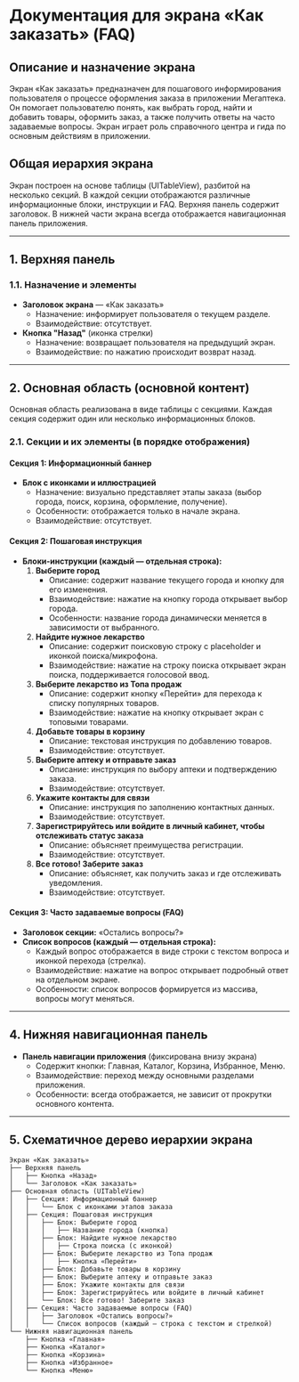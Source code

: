 # Документация для экрана «Как заказать» (FAQ)

## Описание и назначение экрана
Экран «Как заказать» предназначен для пошагового информирования пользователя о процессе оформления заказа в приложении Мегаптека. Он помогает пользователю понять, как выбрать город, найти и добавить товары, оформить заказ, а также получить ответы на часто задаваемые вопросы. Экран играет роль справочного центра и гида по основным действиям в приложении.

## Общая иерархия экрана
Экран построен на основе таблицы (UITableView), разбитой на несколько секций. В каждой секции отображаются различные информационные блоки, инструкции и FAQ. Верхняя панель содержит заголовок. В нижней части экрана всегда отображается навигационная панель приложения.

---

## 1. Верхняя панель
### 1.1. Назначение и элементы
- **Заголовок экрана** — «Как заказать»
  - Назначение: информирует пользователя о текущем разделе.
  - Взаимодействие: отсутствует.
- **Кнопка "Назад"** (иконка стрелки)
  - Назначение: возвращает пользователя на предыдущий экран.
  - Взаимодействие: по нажатию происходит возврат назад.

---

## 2. Основная область (основной контент)
Основная область реализована в виде таблицы с секциями. Каждая секция содержит один или несколько информационных блоков.

### 2.1. Секции и их элементы (в порядке отображения)

#### Секция 1: Информационный баннер
- **Блок с иконками и иллюстрацией**
  - Назначение: визуально представляет этапы заказа (выбор города, поиск, корзина, оформление, получение).
  - Особенности: отображается только в начале экрана.
  - Взаимодействие: отсутствует.

#### Секция 2: Пошаговая инструкция
- **Блоки-инструкции (каждый — отдельная строка):**
  1. **Выберите город**
     - Описание: содержит название текущего города и кнопку для его изменения.
     - Взаимодействие: нажатие на кнопку города открывает выбор города.
     - Особенности: название города динамически меняется в зависимости от выбранного.
  2. **Найдите нужное лекарство**
     - Описание: содержит поисковую строку с placeholder и иконкой поиска/микрофона.
     - Взаимодействие: нажатие на строку поиска открывает экран поиска, поддерживается голосовой ввод.
  3. **Выберите лекарство из Топа продаж**
     - Описание: содержит кнопку «Перейти» для перехода к списку популярных товаров.
     - Взаимодействие: нажатие на кнопку открывает экран с топовыми товарами.
  4. **Добавьте товары в корзину**
     - Описание: текстовая инструкция по добавлению товаров.
     - Взаимодействие: отсутствует.
  5. **Выберите аптеку и отправьте заказ**
     - Описание: инструкция по выбору аптеки и подтверждению заказа.
     - Взаимодействие: отсутствует.
  6. **Укажите контакты для связи**
     - Описание: инструкция по заполнению контактных данных.
     - Взаимодействие: отсутствует.
  7. **Зарегистрируйтесь или войдите в личный кабинет, чтобы отслеживать статус заказа**
     - Описание: объясняет преимущества регистрации.
     - Взаимодействие: отсутствует.
  8. **Все готово! Заберите заказ**
     - Описание: объясняет, как получить заказ и где отслеживать уведомления.
     - Взаимодействие: отсутствует.

#### Секция 3: Часто задаваемые вопросы (FAQ)
- **Заголовок секции:** «Остались вопросы?»
- **Список вопросов (каждый — отдельная строка):**
  - Каждый вопрос отображается в виде строки с текстом вопроса и иконкой перехода (стрелка).
  - Взаимодействие: нажатие на вопрос открывает подробный ответ на отдельном экране.
  - Особенности: список вопросов формируется из массива, вопросы могут меняться.

---

## 4. Нижняя навигационная панель
- **Панель навигации приложения** (фиксирована внизу экрана)
  - Содержит кнопки: Главная, Каталог, Корзина, Избранное, Меню.
  - Взаимодействие: переход между основными разделами приложения.
  - Особенности: всегда отображается, не зависит от прокрутки основного контента.

---

## 5. Схематичное дерево иерархии экрана
```
Экран «Как заказать»
├── Верхняя панель
│   ├── Кнопка «Назад»
│   └── Заголовок «Как заказать»
├── Основная область (UITableView)
│   ├── Секция: Информационный баннер
│   │   └── Блок с иконками этапов заказа
│   ├── Секция: Пошаговая инструкция
│   │   ├── Блок: Выберите город
│   │   │   ├── Название города (кнопка)
│   │   ├── Блок: Найдите нужное лекарство
│   │   │   ├── Строка поиска (с иконкой)
│   │   ├── Блок: Выберите лекарство из Топа продаж
│   │   │   ├── Кнопка «Перейти»
│   │   ├── Блок: Добавьте товары в корзину
│   │   ├── Блок: Выберите аптеку и отправьте заказ
│   │   ├── Блок: Укажите контакты для связи
│   │   ├── Блок: Зарегистрируйтесь или войдите в личный кабинет
│   │   └── Блок: Все готово! Заберите заказ
│   ├── Секция: Часто задаваемые вопросы (FAQ)
│   │   ├── Заголовок «Остались вопросы?»
│   │   └── Список вопросов (каждый — строка с текстом и стрелкой)
└── Нижняя навигационная панель
    ├── Кнопка «Главная»
    ├── Кнопка «Каталог»
    ├── Кнопка «Корзина»
    ├── Кнопка «Избранное»
    └── Кнопка «Меню»
```